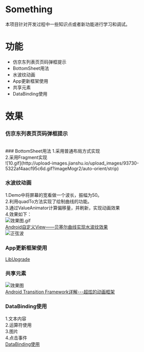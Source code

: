 # Something
本项目针对开发过程中一些知识点或者新功能进行学习和调试。
# 功能
- 仿京东列表页页码弹框提示
- BottomSheet用法
- 水波纹动画
- App更新框架使用
- 共享元素
- DataBinding使用
# 效果
### 仿京东列表页页码弹框提示
<br />
### BottomSheet用法
1.采用普通布局方式实现<br />
2.采用Fragment实现
<br />
![10.gif](http://upload-images.jianshu.io/upload_images/93730-5322af4aacf95c6d.gif?imageMogr2/auto-orient/strip)

### 水波纹动画
1.Demo中将屏幕的宽看做一个波长，振幅为50。<br />
2.利用quadTo方法实现了绘制曲线的功能。<br />
3.通过ValueAnimator计算偏移量，并刷新，实现动画效果<br />
4.效果如下：<br />
![效果图.gif](http://upload-images.jianshu.io/upload_images/93730-5f93fd96f5d6e8b7.gif?imageMogr2/auto-orient/strip)<br />
[Android自定义View——贝塞尔曲线实现水波纹效果](http://blog.csdn.net/qq_30379689/article/details/53098481)<br />
![正弦波](http://a3.att.hudong.com/58/09/01300000426763124749095982212.jpg)<br />

### App更新框架使用
[LibUpgrade](https://github.com/Money888/LibUpgrade)<br />
### 共享元素
![效果图](http://upload-images.jianshu.io/upload_images/93730-516666db8ef89d2f.gif?imageMogr2/auto-orient/strip)<br />
[Android Transition Framework详解---超炫的动画框架](http://www.jianshu.com/p/e497123652b5)<br />

### DataBinding使用
1.文本内容<br />
2.运算符使用<br />
3.图片<br />
4.点击事件<br />
[DataBinding使用](http://blog.csdn.net/Jason847/article/details/60142116)